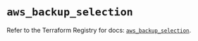 # `aws_backup_selection`

Refer to the Terraform Registry for docs: [`aws_backup_selection`](https://registry.terraform.io/providers/hashicorp/aws/5.51.1/docs/resources/backup_selection).
